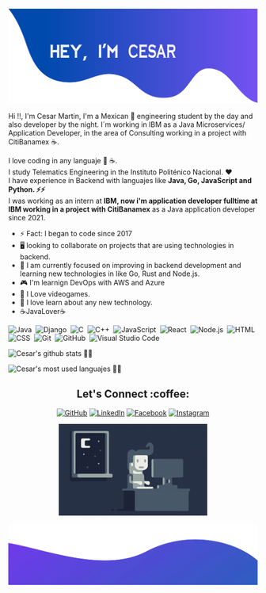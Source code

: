 ![alt text](./assets/cabecera.png)

Hi !!, I'm Cesar Martin, I'm a Mexican 🌮 engineering student by the day and also developer by the night. 
I´m working in IBM as a Java Microservices/ Application Developer, in the area of Consulting working in a project with CitiBanamex ☕.

I love coding in any languaje :snake: ☕. <br/>
I study Telematics Engineering in the Instituto Politénico Nacional. ❤️<br/>
I have experience in Backend with languajes like  <b>Java, Go, JavaScript and Python. :zap::zap:</b>  <br/>
I was working as an intern at <b> IBM, now i'm application developer fulltime at IBM working in a project with CitiBanamex</b> 
as a Java application developer since 2021. <br/>

- ⚡ Fact: I began to code since 2017
- 🖥️ looking to collaborate on projects that are using technologies in backend.
- 🌱 I am currently focused on improving in backend development and learning new technologies in like Go, Rust and Node.js.
- 🎮 I'm learnign DevOps with AWS and Azure
- :purple_heart: I Love videogames.
- :star2: I love learn about any new technology.
- ☕JavaLover☕

![Java](https://img.shields.io/badge/-Java-05122A?style=flat&logo=Java&logoColor=FFA518)&nbsp;
![Django](https://img.shields.io/badge/-Django-05122A?style=flat&logo=django&logoColor=092E20)&nbsp;
![C](https://img.shields.io/badge/-C-05122A?style=flat&logo=C&logoColor=A8B9CC)&nbsp;
![C++](https://img.shields.io/badge/-C++-05122A?style=flat&logo=C%2B%2B&logoColor=00599C)&nbsp;
![JavaScript](https://img.shields.io/badge/-JavaScript-05122A?style=flat&logo=javascript)&nbsp;
![React](https://img.shields.io/badge/-React-05122A?style=flat&logo=react)&nbsp;
![Node.js](https://img.shields.io/badge/-Node.js-05122A?style=flat&logo=node.js)&nbsp;
![HTML](https://img.shields.io/badge/-HTML-05122A?style=flat&logo=HTML5)&nbsp;
![CSS](https://img.shields.io/badge/-CSS-05122A?style=flat&logo=CSS3&logoColor=1572B6)&nbsp;
![Git](https://img.shields.io/badge/-Git-05122A?style=flat&logo=git)&nbsp;
![GitHub](https://img.shields.io/badge/-GitHub-05122A?style=flat&logo=github)&nbsp;
![Visual Studio Code](https://img.shields.io/badge/-Visual%20Studio%20Code-05122A?style=flat&logo=visual-studio-code&logoColor=007ACC)&nbsp;

![Cesar's github stats 🌟🌟](https://github-readme-stats.vercel.app/api?username=kreytos23&show_icons=true&theme=github_dark)

![Cesar's most used languajes 🌟🌟](https://github-readme-stats.vercel.app/api/top-langs/?username=kreytos23&layout=compact&theme=github_dark)


<h2 align="center">
 Let's Connect :coffee:
</h2>

<p align="center">
	<a href="https://github.com/kreytos23"><img src="https://img.icons8.com/bubbles/50/000000/github.png" alt="GitHub"/></a>
	<a href="https://www.linkedin.com/in/cesar-sadrak-martin-moreno-898284179/"><img src="https://img.icons8.com/bubbles/50/000000/linkedin.png" alt="LinkedIn"/></a>
	<a href="https://www.facebook.com/cesar.sadrak10/"><img src="https://img.icons8.com/bubbles/50/000000/facebook-new.png" alt="Facebook"/></a>
	<a href="https://www.instagram.com/kreytos.dead10/"><img src="https://img.icons8.com/bubbles/50/000000/instagram.png" alt="Instagram"/></a> <br/>
</p>

<p align="center">
	<img alt="Night Coding" src="./assets/Night-Coding.gif"/>
</p>

![alt text](./assets/bottom.svg)
